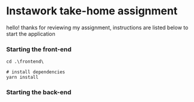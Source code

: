 # Instawork take-home assignment

hello! thanks for reviewing my assignment, instructions are listed below to start the application

### Starting the front-end
```
cd .\frontend\ 

# install dependencies
yarn install
```

### Starting the back-end
